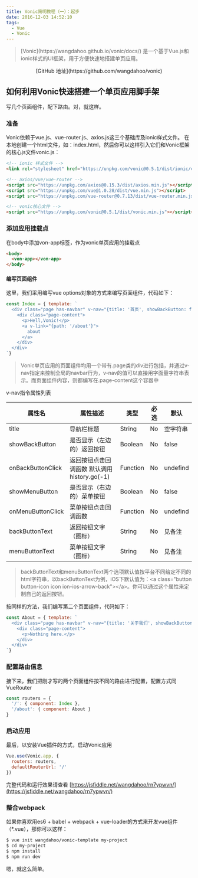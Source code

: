 ```yaml
---
title: Vonic简明教程（一）：起步
date: 2016-12-03 14:52:10
tags: 
  - Vue
  - Vonic
---
```


<blockquote class="blockquote-center">
  [Vonic](https://wangdahoo.github.io/vonic/docs/) 是一个基于Vue.js和ionic样式的UI框架，用于方便快速地搭建单页应用。
</blockquote>

<p align="center">
  [GitHub 地址](https://github.com/wangdahoo/vonic)
</p>

## 如何利用Vonic快速搭建一个单页应用脚手架
写几个页面组件，配下路由。对，就这样。

### 准备
Vonic依赖于vue.js、vue-router.js、axios.js这三个基础库及ionic样式文件。
在本地创建一个html文件，如：index.html，然后你可以这样引入它们和Vonic框架的核心js文件vonic.js：
```html
<!-- ionic 样式文件 -->
<link rel="stylesheet" href="https://unpkg.com/vonic@0.5.1/dist/ionic/css/ionic.css">

<!-- axios/vue/vue-router -->
<script src="https://unpkg.com/axios@0.15.3/dist/axios.min.js"></script>
<script src="https://unpkg.com/vue@1.0.28/dist/vue.min.js"></script>
<script src="https://unpkg.com/vue-router@0.7.13/dist/vue-router.min.js"></script>

<!-- vonic核心文件 -->
<script src="https://unpkg.com/vonic@0.5.1/dist/vonic.min.js"></script>
```

### 添加应用挂载点
在body中添加von-app标签，作为vonic单页应用的挂载点
```html
<body>
  <von-app></von-app>
</body>
```

#### 编写页面组件
这里，我们采用编写vue options对象的方式来编写页面组件，代码如下：

```js
const Index = { template: `
  <div class="page has-navbar" v-nav="{title: '首页', showBackButton: false}">
    <div class="page-content">
      <p>Hell,Vonic!</p>
      <a v-link="{path: '/about'}">
      	about
      </a>
    </div>
  </div>
`}
```
> Vonic单页应用的页面组件均用一个带有.page类的div进行包括，并通过v-nav指定来控制全局的navbar行为，v-nav的值可以直接用字面量字符串表示。而页面组件内容，则都编写在.page-content这个容器中

v-nav指令属性列表

| 属性名 | 属性描述 | 类型 | 必选 | 默认 |
|-----|-----|-----|-----|-----|
| title  | 导航栏标题 | String | No | 空字符串 |
| showBackButton  | 是否显示（左边的）返回按钮 | Boolean | No | false |
| onBackButtonClick  | 返回按钮点击回调函数 默认调用history.go(-1) | Function | No | undefind |
| showMenuButton  | 是否显示（右边的）菜单按钮 | Boolean | No | false |
| onMenuButtonClick  | 菜单按钮点击回调函数 | Function | No | undefind |
| backButtonText  | 返回按钮文字（图标） | String | No | 见备注 |
| menuButtonText  | 菜单按钮文字（图标） | String | No | 见备注 |
> backButtonText和menuButtonText两个选项默认值按平台不同给定不同的html字符串，以backButtonText为例，iOS下默认值为：&lt;a class="button button-icon icon ion-ios-arrow-back"&gt;&lt;/a&gt;。你可以通过这个属性来定制自己的返回按钮。

按同样的方法，我们编写第二个页面组件，代码如下：
```js
const About = { template: `
  <div class="page has-navbar" v-nav="{title: '关于我们', showBackButton: true}">
    <div class="page-content">
      <p>Nothing here.</p>
    </div>
  </div>
`}
```

### 配置路由信息
接下来，我们把刚才写的两个页面组件按不同的路由进行配置，配置方式同VueRouter
```js
const routers = {
  '/': { component: Index },
  '/about': { component: About }
}
```

### 启动应用
最后，以安装Vue插件的方式，启动Vonic应用
```js
Vue.use(Vonic.app, {
  routers: routers,
  defaultRouterUrl: '/'
})
```

完整代码和运行效果请查看 [https://jsfiddle.net/wangdahoo/rn7ypwvn/](https://jsfiddle.net/wangdahoo/rn7ypwvn/)

### 整合webpack
如果你喜欢用es6 + babel + webpack + vue-loader的方式来开发vue组件（*.vue），那你可以这样：
```bash
$ vue init wangdahoo/vonic-template my-project
$ cd my-project
$ npm install
$ npm run dev
```
嗯，就这么简单。
